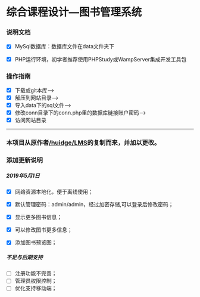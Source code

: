 <!-- # LMS -->
# 综合课程设计—图书管理系统

<!-- ### 演示地址：<a href="http://lib.guozhihui.top">点击查看</a> -->

### 说明文档

- [x] MySql数据库：数据库文件在data文件夹下  
- [x] PHP运行环境，初学者推荐使用PHPStudy或WampServer集成开发工具包


### 操作指南
- [x] 下载或git本库——>
- [x] 解压到网站目录——>
- [x] 导入data下的sql文件——>
- [x] 修改conn目录下的conn.php里的数据库链接账户密码——>
- [x] 访问网站目录

----
### 本项目从原作者<a href="https://github.com/huidge/LMS">/huidge/LMS</a>的复制而来，并加以更改。

### 添加更新说明

##### 2019年5月1日
- [x] 网络资源本地化，便于离线使用；
- [x] 默认管理密码：admin/admin，经过加密存储,可以登录后修改密码；
- [x] 显示更多图书信息；
- [x] 可以修改图书更多信息；
- [x] 添加图书预览图；


##### 不足与后期支持
- [ ] 注册功能不完善；
- [ ] 管理员权限控制；
- [ ] 优化支持移动端；
